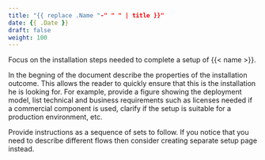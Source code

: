 ```yaml
---
title: "{{ replace .Name "-" " " | title }}"
date: {{ .Date }}
draft: false
weight: 100
---
```


Focus on the installation steps needed to complete a setup of {{< name >}}. 

In the begning of the document describe the properties of the installation outcome. This allows the reader to quickly ensure that this is the installation he is looking for. For example, provide a figure showing the deployment model, list technical and business requirements such as licenses needed if a commercial component is used, clarify if the setup is suitable for a production environment, etc.

Provide instructions as a sequence of sets to follow. If you notice that you need to describe different flows then consider creating separate setup page instead.